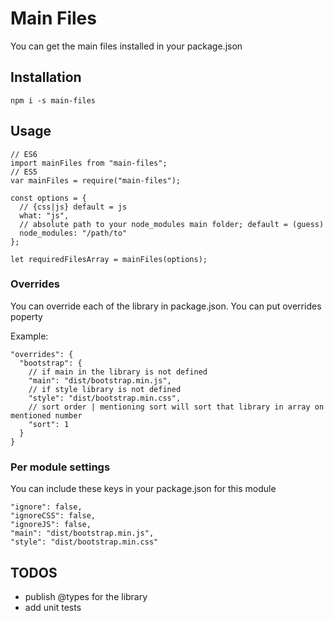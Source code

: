 # Main Files

You can get the main files installed in your package.json

## Installation

```
npm i -s main-files
```

## Usage

```
// ES6
import mainFiles from "main-files";
// ES5
var mainFiles = require("main-files");

const options = {
  // {css|js} default = js
  what: "js",
  // absolute path to your node_modules main folder; default = (guess)
  node_modules: "/path/to"
};

let requiredFilesArray = mainFiles(options);
```

### Overrides

You can override each of the library in package.json. You can put overrides poperty

Example:

```
"overrides": {
  "bootstrap": {
    // if main in the library is not defined
    "main": "dist/bootstrap.min.js",
    // if style library is not defined
    "style": "dist/bootstrap.min.css",
    // sort order | mentioning sort will sort that library in array on mentioned number
    "sort": 1
  }
}
```
### Per module settings

You can include these keys in your package.json for this module

```
"ignore": false,
"ignoreCSS": false,
"ignoreJS": false,
"main": "dist/bootstrap.min.js",
"style": "dist/bootstrap.min.css"
```



## TODOS

- publish @types for the library
- add unit tests